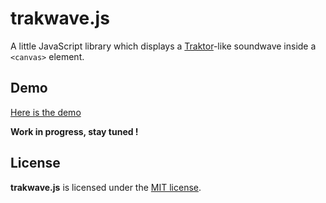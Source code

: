# trakwave.js

A little JavaScript library which displays a [Traktor](http://www.native-instruments.com/#/en/products/dj/traktor-pro/)-like soundwave inside a `<canvas>` element.

## Demo

[Here is the demo](http://romac.me/trakwave.js)

**Work in progress, stay tuned !**

## License

**trakwave.js** is licensed under the [MIT license](http://www.opensource.org/licenses/mit-license.php).
